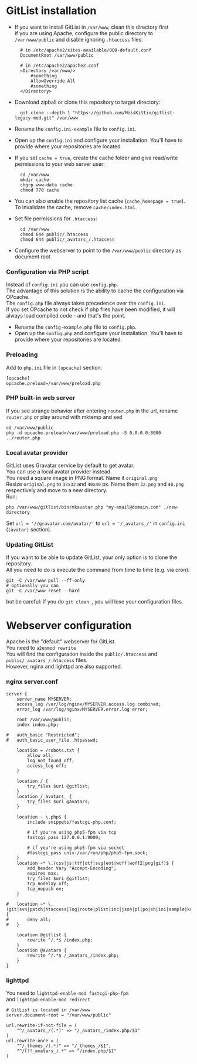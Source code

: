 # GitList installation
* If you want to install GitList in `/var/www`, clean this directory first  
	if you are using Apache, configure the public directory to `/var/www/public` and disable ignoring `.htaccess` files:

		# in /etc/apache2/sites-available/000-default.conf
		DocumentRoot /var/www/public

		# in /etc/apache2/apache2.conf
		<Directory /var/www/>
			#something
			AllowOverride All
			#something
		</Directory>

* Download zipball or clone this repository to target directory:

		git clone --depth 1 "https://github.com/MissKittin/gitlist-legacy-mod.git" /var/www

* Rename the `config.ini-example` file to `config.ini`.
* Open up the `config.ini` and configure your installation. You'll have to provide where your repositories are located.
* If you set `cache = true`, create the cache folder and give read/write permissions to your web server user:

		cd /var/www
		mkdir cache
		chgrp www-data cache
		chmod 770 cache

* You can also enable the repository list cache (`cache_homepage = true`). To invalidate the cache, remove `cache/index.html`.
* Set file permissions for `.htaccess`:

		cd /var/www
		chmod 644 public/.htaccess
		chmod 644 public/_avatars_/.htaccess

* Configure the webserver to point to the `/var/www/public` directory as document root

### Configuration via PHP script
Instead of `config.ini` you can use `config.php`.  
The advantage of this solution is the ability to cache the configuration via OPcache.  
The `config.php` file always takes precedence over the `config.ini`.  
If you set OPcache to not check if php files have been modified, it will always load compiled code - and that's the point.

* Rename the `config-example.php` file to `config.php`.
* Open up the `config.php` and configure your installation. You'll have to provide where your repositories are located.

### Preloading
Add to `php.ini` file in `[opcache]` section:
```
[opcache]
opcache.preload=/var/www/preload.php
```

### PHP built-in web server
If you see strange behavior after entering `router.php` in the url, rename `router.php` or play around with mktemp and sed
```
cd /var/www/public
php -d opcache.preload=/var/www/preload.php -S 0.0.0.0:8080 ../router.php
```

### Local avatar provider
GitList uses Gravatar service by default to get avatar.  
You can use a local avatar provider instead.  
You need a square image in PNG format. Name it `original.png`  
Resize `original.png` to `32x32` and `40x40` px. Name them `32.png` and `40.png` respectively and move to a new directory.  
Run:
```
php /var/www/gitlist/bin/mkavatar.php "my-email@domain.com" ./new-directory
```
Set `url = '//gravatar.com/avatar/'` to `url = '/_avatars_/'` in `config.ini` (`[avatar]` section).

### Updating GitList
If you want to be able to update GitList, your only option is to clone the repository.  
All you need to do is execute the command from time to time (e.g. via cron):
```
git -C /var/www pull --ff-only
# optionally you can
git -C /var/www reset --hard
```
but be careful: if you do `git clean `, you will lose your configuration files.


# Webserver configuration
Apache is the "default" webserver for GitList.  
You need to `a2enmod rewrite`  
You will find the configuration inside the `public/.htaccess` and `public/_avatars_/.htaccess` files.  
However, nginx and lighttpd are also supported.

### nginx server.conf
```
server {
    server_name MYSERVER;
    access_log /var/log/nginx/MYSERVER.access.log combined;
    error_log /var/log/nginx/MYSERVER.error.log error;

    root /var/www/public;
    index index.php;

#   auth_basic "Restricted";
#   auth_basic_user_file .htpasswd;

    location = /robots.txt {
        allow all;
        log_not_found off;
        access_log off;
    }

    location / {
        try_files $uri @gitlist;
    }
    location /_avatars_ {
        try_files $uri @avatars;
    }

    location ~ \.php$ {
		include snippets/fastcgi-php.conf;

        # if you're using php5-fpm via tcp
        fastcgi_pass 127.0.0.1:9000;

        # if you're using php5-fpm via socket
        #fastcgi_pass unix:/var/run/php/php5-fpm.sock;
    }
    location ~* \.(css|js|ttf|otf|svg|eot|woff|woff2|png|gif)$ {
        add_header Vary "Accept-Encoding";
        expires max;
        try_files $uri @gitlist;
        tcp_nodelay off;
        tcp_nopush on;
    }

#   location ~* \.(git|svn|patch|htaccess|log|route|plist|inc|json|pl|po|sh|ini|sample|kdev4)$ {
#       deny all;
#   }

    location @gitlist {
        rewrite ^/.*$ /index.php;
    }
    location @avatars {
        rewrite ^/.*$ /_avatars_/index.php;
    }
}
```

### lighttpd
You need to `lighttpd-enable-mod fastcgi-php-fpm`  
and `lighttpd-enable-mod redirect`

```
# GitList is located in /var/www
server.document-root = "/var/www/public"

url.rewrite-if-not-file = (
    "^/_avatars_/(.*)" => "/_avatars_/index.php/$1"
)
url.rewrite-once = (
    "^/_themes_/(.*)" => "/_themes_/$1",
    "^/(?!_avatars_).*" => "/index.php/$1"
)
```
